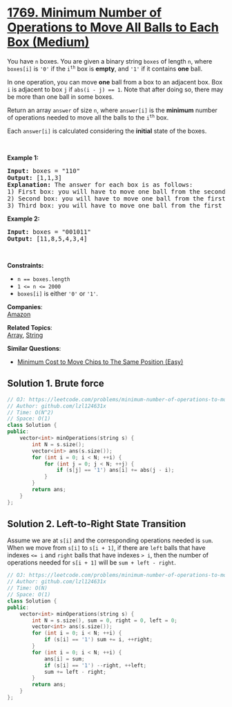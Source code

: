 # [1769. Minimum Number of Operations to Move All Balls to Each Box (Medium)](https://leetcode.com/problems/minimum-number-of-operations-to-move-all-balls-to-each-box/)

<p>You have <code>n</code> boxes. You are given a binary string <code>boxes</code> of length <code>n</code>, where <code>boxes[i]</code> is <code>'0'</code> if the <code>i<sup>th</sup></code> box is <strong>empty</strong>, and <code>'1'</code> if it contains <strong>one</strong> ball.</p>

<p>In one operation, you can move <strong>one</strong> ball from a box to an adjacent box. Box <code>i</code> is adjacent to box <code>j</code> if <code>abs(i - j) == 1</code>. Note that after doing so, there may be more than one ball in some boxes.</p>

<p>Return an array <code>answer</code> of size <code>n</code>, where <code>answer[i]</code> is the <strong>minimum</strong> number of operations needed to move all the balls to the <code>i<sup>th</sup></code> box.</p>

<p>Each <code>answer[i]</code> is calculated considering the <strong>initial</strong> state of the boxes.</p>

<p>&nbsp;</p>
<p><strong>Example 1:</strong></p>

<pre><strong>Input:</strong> boxes = "110"
<strong>Output:</strong> [1,1,3]
<strong>Explanation:</strong> The answer for each box is as follows:
1) First box: you will have to move one ball from the second box to the first box in one operation.
2) Second box: you will have to move one ball from the first box to the second box in one operation.
3) Third box: you will have to move one ball from the first box to the third box in two operations, and move one ball from the second box to the third box in one operation.
</pre>

<p><strong>Example 2:</strong></p>

<pre><strong>Input:</strong> boxes = "001011"
<strong>Output:</strong> [11,8,5,4,3,4]</pre>

<p>&nbsp;</p>
<p><strong>Constraints:</strong></p>

<ul>
	<li><code>n == boxes.length</code></li>
	<li><code>1 &lt;= n &lt;= 2000</code></li>
	<li><code>boxes[i]</code> is either <code>'0'</code> or <code>'1'</code>.</li>
</ul>


**Companies**:  
[Amazon](https://leetcode.com/company/amazon)

**Related Topics**:  
[Array](https://leetcode.com/tag/array/), [String](https://leetcode.com/tag/string/)

**Similar Questions**:
* [Minimum Cost to Move Chips to The Same Position (Easy)](https://leetcode.com/problems/minimum-cost-to-move-chips-to-the-same-position/)

## Solution 1. Brute force

```cpp
// OJ: https://leetcode.com/problems/minimum-number-of-operations-to-move-all-balls-to-each-box/
// Author: github.com/lzl124631x
// Time: O(N^2)
// Space: O(1)
class Solution {
public:
    vector<int> minOperations(string s) {
        int N = s.size();
        vector<int> ans(s.size());
        for (int i = 0; i < N; ++i) {
            for (int j = 0; j < N; ++j) {
                if (s[j] == '1') ans[i] += abs(j - i);
            }
        }
        return ans;
    }
};
```

## Solution 2. Left-to-Right State Transition

Assume we are at `s[i]` and the corresponding operations needed is `sum`. When we move from `s[i]` to `s[i + 1]`, if there are `left` balls that have indexes `<= i` and `right` balls that have indexes `> i`, then the number of operations needed for `s[i + 1]` will be `sum + left - right`.

```cpp
// OJ: https://leetcode.com/problems/minimum-number-of-operations-to-move-all-balls-to-each-box/
// Author: github.com/lzl124631x
// Time: O(N)
// Space: O(1)
class Solution {
public:
    vector<int> minOperations(string s) {
        int N = s.size(), sum = 0, right = 0, left = 0;
        vector<int> ans(s.size());
        for (int i = 0; i < N; ++i) {
            if (s[i] == '1') sum += i, ++right;
        }
        for (int i = 0; i < N; ++i) {
            ans[i] = sum;
            if (s[i] == '1') --right, ++left;
            sum += left - right;
        }
        return ans;
    }
};
```